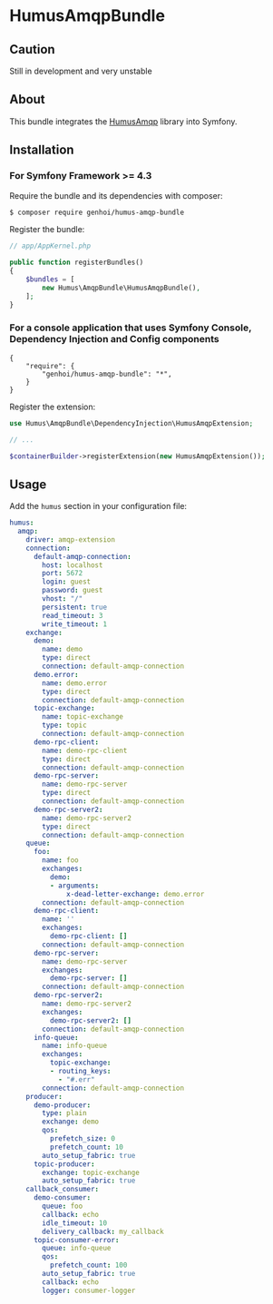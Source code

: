 # HumusAmqpBundle #

## Caution ##

Still in development and very unstable

## About ##

This bundle integrates the [HumusAmqp](https://github.com/prolic/HumusAmqp) library into Symfony.

## Installation ##

### For Symfony Framework >= 4.3 ###

Require the bundle and its dependencies with composer:

```bash
$ composer require genhoi/humus-amqp-bundle
```

Register the bundle:

```php
// app/AppKernel.php

public function registerBundles()
{
    $bundles = [
        new Humus\AmqpBundle\HumusAmqpBundle(),
    ];
}
```

### For a console application that uses Symfony Console, Dependency Injection and Config components ###

```
{
    "require": {
        "genhoi/humus-amqp-bundle": "*",
    }
}
```

Register the extension:

```php
use Humus\AmqpBundle\DependencyInjection\HumusAmqpExtension;

// ...

$containerBuilder->registerExtension(new HumusAmqpExtension());
```

## Usage ##

Add the `humus` section in your configuration file:

```yaml
humus:
  amqp:
    driver: amqp-extension
    connection:
      default-amqp-connection:
        host: localhost
        port: 5672
        login: guest
        password: guest
        vhost: "/"
        persistent: true
        read_timeout: 3
        write_timeout: 1
    exchange:
      demo:
        name: demo
        type: direct
        connection: default-amqp-connection
      demo.error:
        name: demo.error
        type: direct
        connection: default-amqp-connection
      topic-exchange:
        name: topic-exchange
        type: topic
        connection: default-amqp-connection
      demo-rpc-client:
        name: demo-rpc-client
        type: direct
        connection: default-amqp-connection
      demo-rpc-server:
        name: demo-rpc-server
        type: direct
        connection: default-amqp-connection
      demo-rpc-server2:
        name: demo-rpc-server2
        type: direct
        connection: default-amqp-connection
    queue:
      foo:
        name: foo
        exchanges:
          demo:
          - arguments:
              x-dead-letter-exchange: demo.error
        connection: default-amqp-connection
      demo-rpc-client:
        name: ''
        exchanges:
          demo-rpc-client: []
        connection: default-amqp-connection
      demo-rpc-server:
        name: demo-rpc-server
        exchanges:
          demo-rpc-server: []
        connection: default-amqp-connection
      demo-rpc-server2:
        name: demo-rpc-server2
        exchanges:
          demo-rpc-server2: []
        connection: default-amqp-connection
      info-queue:
        name: info-queue
        exchanges:
          topic-exchange:
          - routing_keys:
            - "#.err"
        connection: default-amqp-connection
    producer:
      demo-producer:
        type: plain
        exchange: demo
        qos:
          prefetch_size: 0
          prefetch_count: 10
        auto_setup_fabric: true
      topic-producer:
        exchange: topic-exchange
        auto_setup_fabric: true
    callback_consumer:
      demo-consumer:
        queue: foo
        callback: echo
        idle_timeout: 10
        delivery_callback: my_callback
      topic-consumer-error:
        queue: info-queue
        qos:
          prefetch_count: 100
        auto_setup_fabric: true
        callback: echo
        logger: consumer-logger
```